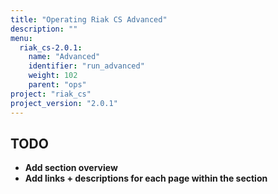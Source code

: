 ```yaml
---
title: "Operating Riak CS Advanced"
description: ""
menu:
  riak_cs-2.0.1:
    name: "Advanced"
    identifier: "run_advanced"
    weight: 102
    parent: "ops"
project: "riak_cs"
project_version: "2.0.1"
---
```


## TODO

- **Add section overview**
- **Add links + descriptions for each page within the section**
